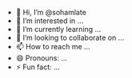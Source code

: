 - 👋 Hi, I’m @sohamlate
- 👀 I’m interested in ...
- 🌱 I’m currently learning ...
- 💞️ I’m looking to collaborate on ...
- 📫 How to reach me ...
- 😄 Pronouns: ...
- ⚡ Fun fact: ...

<!---
sohamlate/sohamlate is a ✨ special ✨ repository because its `README.md` (this file) appears on your GitHub profile.
You can click the Preview link to take a look at your changes.
--->
